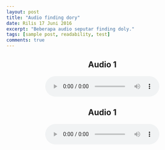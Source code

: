 ```yaml
---
layout: post
title: "Audio finding dory"
date: Rilis 17 Juni 2016
excerpt: "Beberapa audio seputar finding doly."
tags: [sample post, readability, test]
comments: true
---
```

<center>

## Audio 1

</center>
<center>

 <audio controls width>
  <source src="ss.ogg" type="audio/ogg">
  <source src="ss.mp3" type="audio/mpeg">
Your browser does not support the audio element.
</audio>

</center>

<center>

## Audio 1

</center>
<center>

 <audio controls width>
  <source src="ss.ogg" type="audio/ogg">
  <source src="ss.mp3" type="audio/mpeg">
Your browser does not support the audio element.
</audio>

</center>

